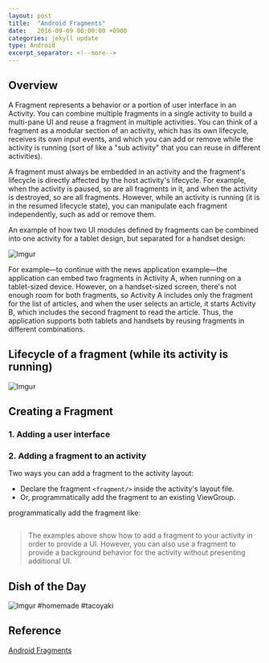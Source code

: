 ```yaml
---
layout: post
title:  "Android Fragments"
date:   2016-09-09 00:00:00 +0900
categories: jekyll update
type: Android
excerpt_separator: <!--more-->
---
```

<!--more-->

Overview
---
A Fragment represents a behavior or a portion of user interface in an Activity. You can combine multiple fragments in a single activity to build a multi-pane UI and reuse a fragment in multiple activities. You can think of a fragment as a modular section of an activity, which has its own lifecycle, receives its own input events, and which you can add or remove while the activity is running (sort of like a "sub activity" that you can reuse in different activities).

A fragment must always be embedded in an activity and the fragment's lifecycle is directly affected by the host activity's lifecycle. For example, when the activity is paused, so are all fragments in it, and when the activity is destroyed, so are all fragments. However, while an activity is running (it is in the resumed lifecycle state), you can manipulate each fragment independently, such as add or remove them.

An example of how two UI modules defined by fragments can be combined into one activity for a tablet design, but separated for a handset design:

![Imgur](http://i.imgur.com/vvnd1M6.png)

For example—to continue with the news application example—the application can embed two fragments in Activity A, when running on a tablet-sized device. However, on a handset-sized screen, there's not enough room for both fragments, so Activity A includes only the fragment for the list of articles, and when the user selects an article, it starts Activity B, which includes the second fragment to read the article. Thus, the application supports both tablets and handsets by reusing fragments in different combinations.


Lifecycle of a fragment (while its activity is running)
---
![Imgur](http://i.imgur.com/6vlL4QQ.png)


Creating a Fragment
---

### 1. Adding a user interface

### 2. Adding a fragment to an activity
Two ways you can add a fragment to the activity layout:

- Declare the fragment `<fragment/>` inside the activity's layout file.
- Or, programmatically add the fragment to an existing ViewGroup.

programmatically add the fragment like:

``` java
```

>The examples above show how to add a fragment to your activity in order to provide a UI. However, you can also use a fragment to provide a background behavior for the activity without presenting additional UI.


Dish of the Day
---
![Imgur](http://i.imgur.com/jEY34j2.jpg)
#homemade #tacoyaki


Reference
---
[Android Fragments][R1]<br />



[R1]: https://developer.android.com/guide/components/fragments.html#Creating
